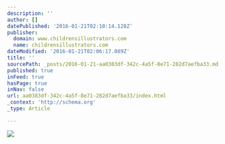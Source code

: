 ```yaml
---
description: ''
author: []
datePublished: '2016-01-21T02:10:14.128Z'
publisher:
  domain: www.childrensillustrators.com
  name: childrensillustrators.com
dateModified: '2016-01-21T02:06:17.089Z'
title: ''
sourcePath: _posts/2016-01-21-aa0383df-342c-4a5f-8e71-282d7aefba33.md
published: true
inFeed: true
hasPage: true
inNav: false
url: aa0383df-342c-4a5f-8e71-282d7aefba33/index.html
_context: 'http://schema.org'
_type: Article

---
```

![](http://www.childrensillustrators.com/portfolioIllustrations/62805.jpg)